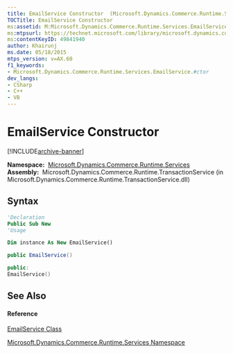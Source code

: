 ```yaml
---
title: EmailService Constructor  (Microsoft.Dynamics.Commerce.Runtime.Services)
TOCTitle: EmailService Constructor
ms:assetid: M:Microsoft.Dynamics.Commerce.Runtime.Services.EmailService.#ctor
ms:mtpsurl: https://technet.microsoft.com/library/microsoft.dynamics.commerce.runtime.services.emailservice.emailservice(v=AX.60)
ms:contentKeyID: 49841940
author: Khairunj
ms.date: 05/18/2015
mtps_version: v=AX.60
f1_keywords:
- Microsoft.Dynamics.Commerce.Runtime.Services.EmailService.#ctor
dev_langs:
- CSharp
- C++
- VB
---
```


# EmailService Constructor


[!INCLUDE[archive-banner](includes/archive-banner.md)]

**Namespace:**  [Microsoft.Dynamics.Commerce.Runtime.Services](microsoft-dynamics-commerce-runtime-services-namespace.md)  
**Assembly:**  Microsoft.Dynamics.Commerce.Runtime.TransactionService (in Microsoft.Dynamics.Commerce.Runtime.TransactionService.dll)

## Syntax

``` vb
'Declaration
Public Sub New
'Usage

Dim instance As New EmailService()
```

``` csharp
public EmailService()
```

``` c++
public:
EmailService()
```

## See Also

#### Reference

[EmailService Class](emailservice-class-microsoft-dynamics-commerce-runtime-services.md)

[Microsoft.Dynamics.Commerce.Runtime.Services Namespace](microsoft-dynamics-commerce-runtime-services-namespace.md)

